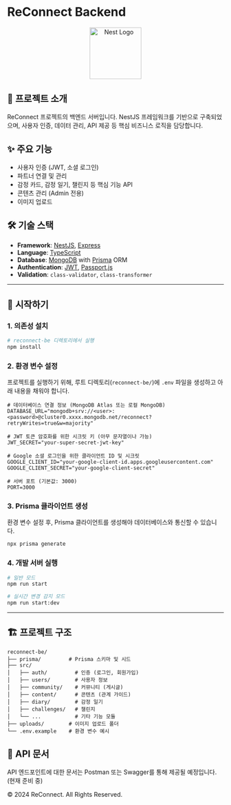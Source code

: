 # ReConnect Backend

<p align="center">
  <a href="http://nestjs.com/" target="blank"><img src="https://nestjs.com/img/logo-small.svg" width="120" alt="Nest Logo" /></a>
</p>

## 💖 프로젝트 소개
ReConnect 프로젝트의 백엔드 서버입니다. NestJS 프레임워크를 기반으로 구축되었으며, 사용자 인증, 데이터 관리, API 제공 등 핵심 비즈니스 로직을 담당합니다.

## ✨ 주요 기능
- 사용자 인증 (JWT, 소셜 로그인)
- 파트너 연결 및 관리
- 감정 카드, 감정 일기, 챌린지 등 핵심 기능 API
- 콘텐츠 관리 (Admin 전용)
- 이미지 업로드

## 🛠️ 기술 스택
- **Framework**: [NestJS](https://nestjs.com/), [Express](https://expressjs.com/)
- **Language**: [TypeScript](https://www.typescriptlang.org/)
- **Database**: [MongoDB](https://www.mongodb.com/) with [Prisma](https://www.prisma.io/) ORM
- **Authentication**: [JWT](https://jwt.io/), [Passport.js](http://www.passportjs.org/)
- **Validation**: `class-validator`, `class-transformer`

---

## 🚀 시작하기

### 1. 의존성 설치
```bash
# reconnect-be 디렉토리에서 실행
npm install
```

### 2. 환경 변수 설정
프로젝트를 실행하기 위해, 루트 디렉토리(`reconnect-be/`)에 `.env` 파일을 생성하고 아래 내용을 채워야 합니다.

```env
# 데이터베이스 연결 정보 (MongoDB Atlas 또는 로컬 MongoDB)
DATABASE_URL="mongodb+srv://<user>:<password>@cluster0.xxxx.mongodb.net/reconnect?retryWrites=true&w=majority"

# JWT 토큰 암호화를 위한 시크릿 키 (아무 문자열이나 가능)
JWT_SECRET="your-super-secret-jwt-key"

# Google 소셜 로그인을 위한 클라이언트 ID 및 시크릿
GOOGLE_CLIENT_ID="your-google-client-id.apps.googleusercontent.com"
GOOGLE_CLIENT_SECRET="your-google-client-secret"

# 서버 포트 (기본값: 3000)
PORT=3000
```

### 3. Prisma 클라이언트 생성
환경 변수 설정 후, Prisma 클라이언트를 생성해야 데이터베이스와 통신할 수 있습니다.

```bash
npx prisma generate
```

### 4. 개발 서버 실행
```bash
# 일반 모드
npm run start

# 실시간 변경 감지 모드
npm run start:dev
```

---

## 🏗️ 프로젝트 구조
```
reconnect-be/
├── prisma/         # Prisma 스키마 및 시드
├── src/
│   ├── auth/         # 인증 (로그인, 회원가입)
│   ├── users/        # 사용자 정보
│   ├── community/    # 커뮤니티 (게시글)
│   ├── content/      # 콘텐츠 (관계 가이드)
│   ├── diary/        # 감정 일기
│   ├── challenges/   # 챌린지
│   └── ...           # 기타 기능 모듈
├── uploads/        # 이미지 업로드 폴더
└── .env.example    # 환경 변수 예시
```

## 📜 API 문서
API 엔드포인트에 대한 문서는 Postman 또는 Swagger를 통해 제공될 예정입니다. (현재 준비 중)

© 2024 ReConnect. All Rights Reserved.
